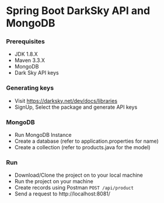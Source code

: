 # Spring Boot DarkSky API and MongoDB

### Prerequisites
  * JDK 1.8.X
  * Maven 3.3.X
  * MongoDB
  * Dark Sky API keys
### Generating keys
  * Visit https://darksky.net/dev/docs/libraries
  * SignUp, Select the package and generate API keys
### MongoDB
  * Run MongoDB Instance
  * Create a database (refer to application.properties for name)
  * Create a collection (refer to products.java for the model)
 
### Run 
  * Download/Clone the project on to your local machine
  * Run the project on your machine
  * Create records using Postman 
      ```POST /api/product```
  * Send a request to http://localhost:8081/
